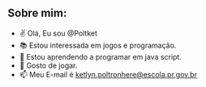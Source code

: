  Sobre mim:
---

- :v: Olá, Eu sou @Poltket
- :books: Estou interessada em jogos e programação.
- :pushpin: Estou aprendendo a programar em java script.
- 	:abacus: Gosto de jogar.
- 📫 Meu E-mail é ketlyn.poltronhere@escola.pr.gov.br

<!---
Poltket/Poltket is a ✨ special ✨ repository because its `README.md` (this file) appears on your GitHub profile.
You can click the Preview link to take a look at your changes.
--->
